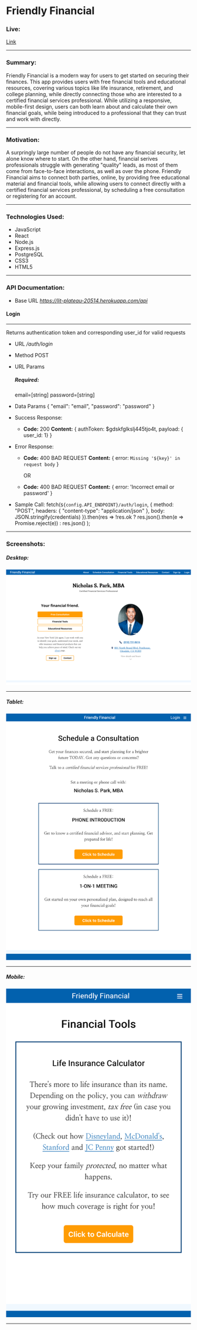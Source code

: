 # Friendly Financial

### Live:
[Link](https://friendlyfinancial-app.now.sh/)
___

### Summary:
Friendly Financial is a modern way for users to get started on securing their finances. This app provides users with free financial tools and educational resources, covering various topics like life insurance, retirement, and college planning, while directly connecting those who are interested to a certified financial services professional. While utilizing a responsive, mobile-first design, users can both learn about and calculate their own financial goals, while being introduced to a professional that they can trust and work with directly.
___

### Motivation:
A surpringly large number of people do not have any financial security, let alone know where to start. On the other hand, financial serives professionals struggle with generating "quality" leads, as most of them come from face-to-face interactions, as well as over the phone. Friendly Financial aims to connect both parties, online, by providing free educational material and financial tools, while allowing users to connect directly with a certified financial services professional, by scheduling a free consultation or registering for an account.
___

### Technologies Used:
* JavaScript
* React
* Node.js
* Express.js
* PostgreSQL
* CSS3
* HTML5
___

### API Documentation:

  * Base URL
    *https://lit-plateau-20514.herokuapp.com/api*

#### Login
___
Returns authentication token and corresponding user_id for valid requests
  * URL
    */auth/login*

  * Method
    POST

  * URL Params
    ##### Required:
    email=[string]
    password=[string]


  * Data Params
    {
      "email": "email",
      "password": "password"
    }

  * Success Response:
    * **Code:** 200
      **Content:** { 
                      authToken: $gdskfglkslj445tjo4t, 
                      payload: { user_id: 1} 
                   }

  * Error Response:
    * **Code:** 400 BAD REQUEST
      **Content:** { error: `Missing '${key}' in request body` }

      OR

    * **Code:** 400 BAD REQUEST
      **Content:**    { error: 'Incorrect email or password' }

  * Sample Call:
      fetch(`${config.API_ENDPOINT}/auth/login`, {
        method: "POST",
        headers: {
          "content-type": "application/json"
        },
        body: JSON.stringify(credentials)
      }).then(res =>
        !res.ok ? res.json().then(e => Promise.reject(e)) : res.json()
        );
___

### Screenshots:
##### Desktop:
![Desktop Screenshot](https://raw.githubusercontent.com/cpark99/friendly-financial-app/master/src/img/screenshots/friendlyfinancial-desktop-screenshot.png)
___

##### Tablet:
![Tablet Screenshot](https://raw.githubusercontent.com/cpark99/friendly-financial-app/master/src/img/screenshots/friendlyfinancial-tablet-screenshot.png)
___

##### Mobile:
![Mobile Screenshot](https://raw.githubusercontent.com/cpark99/friendly-financial-app/master/src/img/screenshots/friendlyfinancial-mobile-screenshot.png)
___